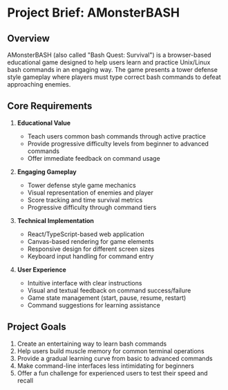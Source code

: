 # Project Brief: AMonsterBASH

## Overview
AMonsterBASH (also called "Bash Quest: Survival") is a browser-based educational game designed to help users learn and practice Unix/Linux bash commands in an engaging way. The game presents a tower defense style gameplay where players must type correct bash commands to defeat approaching enemies.

## Core Requirements

1. **Educational Value**
   - Teach users common bash commands through active practice
   - Provide progressive difficulty levels from beginner to advanced commands
   - Offer immediate feedback on command usage

2. **Engaging Gameplay**
   - Tower defense style game mechanics
   - Visual representation of enemies and player
   - Score tracking and time survival metrics
   - Progressive difficulty through command tiers

3. **Technical Implementation**
   - React/TypeScript-based web application
   - Canvas-based rendering for game elements
   - Responsive design for different screen sizes
   - Keyboard input handling for command entry

4. **User Experience**
   - Intuitive interface with clear instructions
   - Visual and textual feedback on command success/failure
   - Game state management (start, pause, resume, restart)
   - Command suggestions for learning assistance

## Project Goals

1. Create an entertaining way to learn bash commands
2. Help users build muscle memory for common terminal operations
3. Provide a gradual learning curve from basic to advanced commands
4. Make command-line interfaces less intimidating for beginners
5. Offer a fun challenge for experienced users to test their speed and recall
